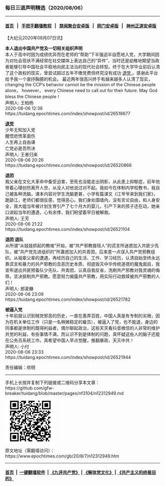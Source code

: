 ### 每日三退声明精选（2020/08/06）
------------------------

#### [首页](https://github.com/gfw-breaker/banned-news1/blob/master/README.md) &nbsp;&nbsp;|&nbsp;&nbsp; [手把手翻墙教程](https://github.com/gfw-breaker/guides/wiki) &nbsp;&nbsp;|&nbsp;&nbsp; [禁闻聚合安卓版](https://github.com/gfw-breaker/bn-android) &nbsp;&nbsp;|&nbsp;&nbsp; [网门安卓版](https://github.com/oGate2/oGate) &nbsp;&nbsp;|&nbsp;&nbsp; [神州正道安卓版](https://github.com/SzzdOgate/update) 



<div class="post_content" id="artbody" itemprop="articleBody">
 <!-- article content begin -->
 <p>
  【大纪元2020年08月07日讯】
 </p>
 <p>
  <strong>
   本人退出中国共产党及一切相关组织声明
  </strong>
  <br/>
  本人于高中时因为成绩优异而在老师的“帮助”下半强迫半自愿地入党，大学期间因为对社会现状不满经常在社交媒体上表达自己的“异件”，当时还是幼稚地期望当政者能够引导中国社会平稳地向民主法治的现代社会转型。终于在大学毕业前后认清了这个政权的现实，曾尝试超过五年不缴党费但终究没有成功
  <a href="https://www.epochtimes.com/gb/tag/%E9%80%80%E5%85%9A.html">
   退党
  </a>
  。感谢此平台给予我一个直抒胸臆的机会。 最近两年很高兴终于有越来越多人认清了现实，changing the CCP’s behavior cannot be the mission of the Chinese people alone， however， every Chinese need to call out for their future. May God bless the Chinese people！
  <br/>
  声明人: 王柏杨
  <br/>
  2020-08-06 12:36
  <br/>
  https://tuidang.epochtimes.com/index/showpost/id/26518677
 </p>
 <p>
  <strong>
   <a href="https://www.epochtimes.com/gb/tag/%E9%80%80%E5%85%9A.html">
    退党
   </a>
  </strong>
  <br/>
  少年无知加入党
  <br/>
  醒悟悲愤革面伤
  <br/>
  人生再上自由课
  <br/>
  亡党必是吾所决
  <br/>
  声明人: 王者归来
  <br/>
  2020-08-06 20:26
  <br/>
  https://tuidang.epochtimes.com/index/showpost/id/26520866
 </p>
 <p>
  <strong>
   退团
  </strong>
  <br/>
  我父亲在文化大革命中备受迫害，至死也没能走出阴影，从此患上抑郁症，前年他带着心理创伤离开人世，从没人对他说过对不起。我如今在体制内学校教书，我自己被各种洗脑，课本内容对学生洗脑更甚，小学有篇课文《江爷爷来到我们家》，跪舔江，老师们都很反感，觉得恶心。我们身处围墙内，没有言论自由，和人身安全，我大姐当年被计划生育引产了七个月大的婴儿，引产下来的孩子还在动，她亲口讲起当年的遭遇，心有余悸，我们盼望着早日被解救。
  <br/>
  声明人: 王芳
  <br/>
  2020-08-06 21:22
  <br/>
  https://tuidang.epochtimes.com/index/showpost/id/26521104
 </p>
 <p>
  <strong>
   退团 退队
  </strong>
  <br/>
  从所谓“从娃娃抓起的教唆”开始，被“共产邪教接班人”的谎言所迷惑加入共匪少先队，被“共产党先进组织的”所蛊惑加入的共青团，后来差一点误入共产党邪教组织。从祖辈父辈的遭遇，再经历自己的生活、工作、学习经历，认清自始至终永远靠谎言和暴力的共产邪教的丑恶历史本质、彻底毁灭中华传统道德的魔鬼面目，我宣布退出共匪预备队少先队、共青团，认真自我反省，洗刷共产邪教对我灵魂的侮辱。坚决抵制共产邪教。愿意努力揭露共产邪教，用实际行动救赎被共产邪教的人们！
  <br/>
  声明人: 郎麦糠
  <br/>
  2020-08-06 23:09
  <br/>
  https://tuidang.epochtimes.com/index/showpost/id/26521782
 </p>
 <p>
  <strong>
   被逼入党
  </strong>
  <br/>
  十年前就认识到贼党邪恶的历史，一直在愚弄百姓，中国人真是有专制的劣根，因为在机关单位工作（只是一名稍微稳定的雇员），被逼入了党，也不能退，身边的同事都是体制的既得利益者，偶尔聊起政治，这些天天看抖音微信的人非常的维护共党的利益，有些事情不满，而认识不到是体制的问题，真怀疑这些人的脑子还能在公务员系统工作。真希望中国人早点觉醒，推翻暴政，天灭中共！
  <br/>
  声明人: 小付
  <br/>
  2020-08-06 23:33
  <br/>
  https://tuidang.epochtimes.com/index/showpost/id/26521944
 </p>
 <p>
  责任编辑：欣明
 </p>
 <!-- article content end -->
 <div id="below_article_ad">
 </div>
</div>

<hr/>
手机上长按并复制下列链接或二维码分享本文章：<br/>
https://github.com/gfw-breaker/tuidang/blob/master/pages/nf3104/n12312949.md <br/>
<a href='https://github.com/gfw-breaker/tuidang/blob/master/pages/nf3104/n12312949.md'><img src='https://github.com/gfw-breaker/tuidang/blob/master/pages/nf3104/n12312949.md.png'/></a> <br/>
原文地址（需翻墙访问）：https://www.epochtimes.com/gb/20/8/7/n12312949.htm


------------------------
#### [首页](https://github.com/gfw-breaker/banned-news/blob/master/README.md) &nbsp;|&nbsp; [一键翻墙软件](https://github.com/gfw-breaker/nogfw/blob/master/README.md) &nbsp;| [《九评共产党》](https://github.com/gfw-breaker/9ping.md/blob/master/README.md#九评之一评共产党是什么) | [《解体党文化》](https://github.com/gfw-breaker/jtdwh.md/blob/master/README.md) | [《共产主义的终极目的》](https://github.com/gfw-breaker/gczydzjmd.md/blob/master/README.md)


<img src='http://gfw-breaker.win/tuidang/pages/nf3104/n12312949.md' width='0px' height='0px'/>